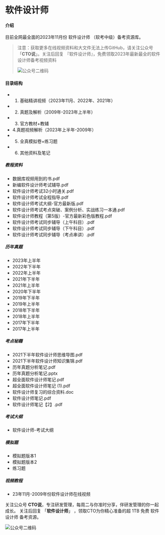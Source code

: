 # 软件设计师

#### 介绍
目前全网最全面的2023年11月份 软件设计师 （软考中级）备考资源库。

> 注意：获取更多在线视频资料和大文件无法上传GitHub，请关注公众号「**CTO说**」。关注后回复  『软件设计师』，免费领取2023年最新最全的软件设计师备考视频资料
>
> ![公众号二维码](https://cdn-static.uoko.com/qrcode.jpg)


#### 目录结构
 - 1. 基础精讲视频（2023年11月、2022年、2021年）
 - 2. 真题及解析（2009年-2023年上半年）
 - 3. 官方教材+教辅
 - 4.真题视频解析（2023年上半年-2009年）
 - 5. 全真模拟卷+练习题
 - 6. 其他资料及笔记

##### 教程资料
 - 数据库视频用到的书.pdf
 - 新编软件设计师考试辅导.pdf
 - 软件设计师考试32小时通关.pdf
 - 软件设计师考试全程指导.pdf
 - 软件设计师考试大纲-官方最新版.pdf
 - 软件设计师考试考点突破、案例分析、实战练习一本通.pdf
 - 软件设计师教程（第5版）-官方最新彩色版教程.pdf
 - 软件设计师考试同步辅导（上午科目）.pdf
 - 软件设计师考试同步辅导（下午科目）.pdf
 - 软件设计师考试同步辅导（考点串讲）.pdf

##### 历年真题
 - 2023年上半年
 - 2022年下半年
 - 2022年上半年
 - 2021年下半年
 - 2021年上半年
 - 2020年下半年
 - 2019年下半年
 - 2019年上半年
 - 2018年下半年
 - 2018年上半年
 - 2017年下半年
 - 2017年上半年
   
##### 考点秘籍
 - 2021下半年软件设计师思维导图.pdf
 - 2021下半年软件设计师知识集锦.pdf
 - 历年真题分析笔记.pdf
 - 历年真题分析笔记.pptx
 - 超全面软件设计师笔记.pdf
 - 超全面软件设计师笔记 (1).pdf
 - 软件设计师复习的综合资料.doc
 - 软件设计师笔记.pdf
 - 软件设计师笔记【2】.pdf
 
##### 考试大纲
 - 软件设计师-考试大纲
 
##### 模拟题
 - 模拟题版本1
 - 模拟题版本2
 - 练习题
 
##### 视频教程
 - 23年11月-2009年份软件设计师在线视频
 

关注公众号 **CTO说**，专注研发管理，每周二与你准时分享，伴研发管理的你一起成长。
关注后回复 「**软件设计师**」 ，领取CTO为你精心准备的超 1TB 免费 软件设计师 备考资源。


![公众号二维码](https://cdn-static.uoko.com/qrcode.jpg)

